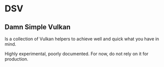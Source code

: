 # DSV

## Damn Simple Vulkan

Is a collection of Vulkan helpers to achieve well and quick what you have in mind.

Highly experimental, poorly documented. For now, do not rely on it for production.
